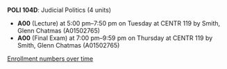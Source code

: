 **POLI 104D**: Judicial Politics (4 units)

- **A00** (Lecture) at 5:00 pm–7:50 pm on Tuesday at CENTR 119 by Smith, Glenn Chatmas (A01502765)
- **A00** (Final Exam) at 7:00 pm–9:59 pm on Thursday at CENTR 119 by Smith, Glenn Chatmas (A01502765)

[Enrollment numbers over time](./POLI104D.tsv)
